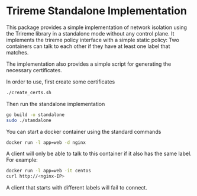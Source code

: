 # Trireme Standalone Implementation

This package provides a simple implementation of network isolation using the
Trireme library in a standalone mode without any control plane. It implements
the trireme policy interface with a simple static policy: Two containers can
talk to each other if they have at least one label that matches.

The implementation also provides a simple script for generating the necessary
certificates.

In order to use, first create some certificates

```bash
./create_certs.sh
```

Then run the standalone implementation

```bash
go build -o standalone
sudo ./standalone
```

You can start a docker container using the standard commands

```bash
docker run -l app=web -d nginx
```

A client will only be able to talk to this container if it also has the same label. For example:

```bash
docker run -l app=web -it centos
curl http://<nginx-IP>
```

A client that starts with different labels will fail to connect.
